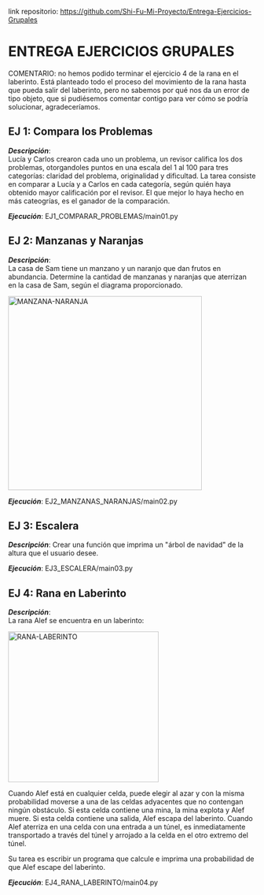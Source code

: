 link repositorio: https://github.com/Shi-Fu-Mi-Proyecto/Entrega-Ejercicios-Grupales
# ENTREGA EJERCICIOS GRUPALES
COMENTARIO: no hemos podido terminar el ejercicio 4 de la rana en el laberinto. Está planteado todo el proceso del movimiento de la rana hasta que pueda salir del laberinto, pero no sabemos por qué nos da un error de tipo objeto, que si pudiésemos comentar contigo para ver cómo se podría solucionar, agradeceríamos.  
  
## EJ 1: Compara los Problemas
***Descripción***:  
Lucía y Carlos crearon cada uno un problema, un revisor califica los dos problemas, otorgandoles puntos en una escala del 1 al 100 para tres categorías: claridad del problema, originalidad y dificultad. La tarea consiste en comparar a Lucía y a Carlos en cada categoría, según quién haya obtenido mayor calificación por el revisor. El que mejor lo haya hecho en más cateogrías, es el ganador de la comparación. 
  
***Ejecución***: EJ1_COMPARAR_PROBLEMAS/main01.py

## EJ 2: Manzanas y Naranjas
***Descripción***:  
La casa de Sam tiene un manzano y un naranjo que dan frutos en abundancia. Determine la cantidad de manzanas y naranjas que aterrizan en la casa de Sam, según el diagrama proporcionado.  
  
<img width="394" alt="MANZANA-NARANJA" src="https://user-images.githubusercontent.com/114655698/209229021-a49080ce-3146-4d53-9980-248fbe7bdb71.png">  
  
***Ejecución***: EJ2_MANZANAS_NARANJAS/main02.py

## EJ 3: Escalera
***Descripción***: Crear una función que imprima un "árbol de navidad" de la altura que el usuario desee.  
  
***Ejecución***: EJ3_ESCALERA/main03.py

## EJ 4: Rana en Laberinto
***Descripción***:  
La rana Alef se encuentra en un laberinto:  
  
<img width="306" alt="RANA-LABERINTO" src="https://user-images.githubusercontent.com/114655698/209171614-1b10840d-1189-4bd4-bff1-dc091cbdce82.png">
  
Cuando Alef está en cualquier celda, puede elegir al azar y con la misma probabilidad moverse a una de las celdas adyacentes que no contengan ningún obstáculo. Si esta celda contiene una mina, la mina explota y Alef muere. Si esta celda contiene una salida, Alef escapa del laberinto.  Cuando Alef aterriza en una celda con una entrada a un túnel, es inmediatamente transportado a través del túnel y arrojado a la celda en el otro extremo del túnel.

Su tarea es escribir un programa que calcule e imprima una probabilidad de que Alef escape del
laberinto.  
  
***Ejecución***: EJ4_RANA_LABERINTO/main04.py  
